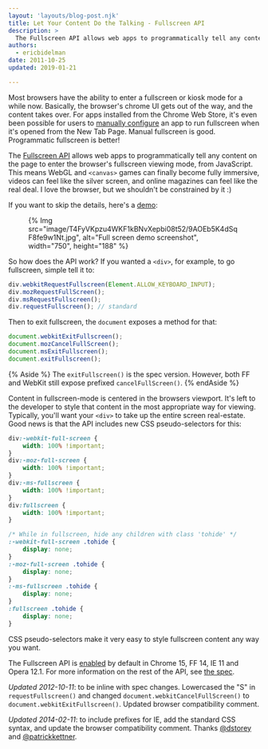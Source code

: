 ```yaml
---
layout: 'layouts/blog-post.njk'
title: Let Your Content Do the Talking - Fullscreen API
description: >
  The Fullscreen API allows web apps to programmatically tell any content on the page to enter the browser's fullscreen viewing mode, from JavaScript
authors:
  - ericbidelman
date: 2011-10-25
updated: 2019-01-21

---
```


Most browsers have the ability to enter a fullscreen or kiosk mode for a while now. Basically, the browser's chrome UI gets out of the way, and the content takes over. For apps installed from the Chrome Web Store, it's even been possible for users to [manually configure](https://developers.google.com/webstore/faq?csw=1#faq-app-18) an app to run fullscreen when it's opened from the New Tab Page. Manual fullscreen is good. Programmatic fullscreen is better!

The [Fullscreen API](https://fullscreen.spec.whatwg.org/) allows web apps to programmatically tell any content on the page to enter the browser's fullscreen viewing mode, from JavaScript. This means WebGL and `<canvas>` games can finally become fully immersive, videos can feel like the silver screen, and online magazines can feel like the real deal. I love the browser, but we shouldn't be constrained by it :)

If you want to skip the details, here's a [demo](http://html5-demos.appspot.com/static/fullscreen.html):


<figure>
{% Img src="image/T4FyVKpzu4WKF1kBNvXepbi08t52/9AOEb5K4dSqF8fe9w1Nt.jpg", alt="Full screen demo screenshot", width="750", height="188" %}
</figure>

So how does the API work? If you wanted a `<div>`, for example, to go fullscreen, simple tell it to:


```js
div.webkitRequestFullscreen(Element.ALLOW_KEYBOARD_INPUT);
div.mozRequestFullScreen();
div.msRequestFullscreen();
div.requestFullscreen(); // standard
```


Then to exit fullscreen, the `document` exposes a method for that:

```js
document.webkitExitFullscreen();
document.mozCancelFullScreen();
document.msExitFullscreen();
document.exitFullscreen();
```

{% Aside %}
The `exitFullscreen()` is the spec version. However, both FF and WebKit still expose prefixed `cancelFullScreen()`.
{% endAside %}


Content in fullscreen-mode is centered in the browsers viewport. It's left to the developer to style that content in the most appropriate way for viewing. Typically, you'll want your `<div>` to take up the entire screen real-estate. Good news is that the API includes new CSS pseudo-selectors for this:

```css
div:-webkit-full-screen {
    width: 100% !important;
}
div:-moz-full-screen {
    width: 100% !important;
}
div:-ms-fullscreen {
    width: 100% !important;
}
div:fullscreen {
    width: 100% !important;
}

/* While in fullscreen, hide any children with class 'tohide' */
:-webkit-full-screen .tohide {
    display: none;
}
:-moz-full-screen .tohide {
    display: none;
}
:-ms-fullscreen .tohide {
    display: none;
}
:fullscreen .tohide {
    display: none;
}
```

CSS pseudo-selectors make it very easy to style fullscreen content any way you want.

The Fullscreen API is [enabled](https://caniuse.com/#search=fullscreen) by default in Chrome 15, FF 14, IE 11 and Opera 12.1. For more information on the rest of the API, see [the spec](https://fullscreen.spec.whatwg.org/).

*Updated 2012-10-11*: to be inline with spec changes. Lowercased the "S" in `requestFullscreen()`  and changed `document.webkitCancelFullScreen()` to `document.webkitExitFullscreen()`. Updated browser compatibility comment.

*Updated 2014-02-11*: to include prefixes for IE, add the standard CSS syntax, and update the browser compatibility comment. Thanks [@dstorey](https://twitter.com/dstorey) and [@patrickkettner](https://twitter.com/patrickkettner).


